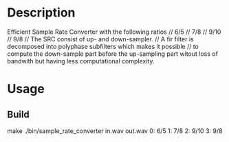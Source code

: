 # Description
Efficient Sample Rate Converter with the following ratios
//    6/5
//    7/8
//    9/10
//    9/8
//    The SRC consist of up- and down-sampler. 
//    A fir filter is decomposed into polyphase subfilters which makes it possible
//    to compute the down-sample part before the up-sampling part witout loss of bandwith but having less computational complexity.

# Usage
## Build
make
./bin/sample_rate_converter in.wav out.wav <conversion index>
 <conversion index> 
 0: 6/5
 1: 7/8
 2: 9/10
 3: 9/8
